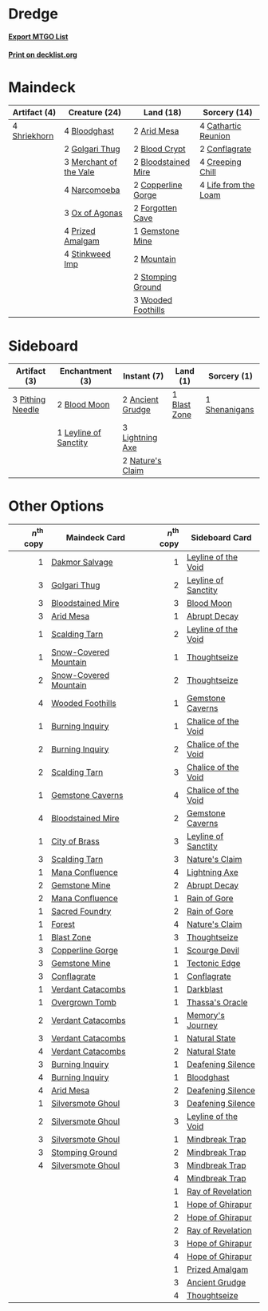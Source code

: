 # Dredge

#### [Export MTGO List](../collection/Dredge/Dredge.txt)
#### [Print on decklist.org](http://decklist.org/?deckmain=2%09Arid%20Mesa%0A2%09Blood%20Crypt%0A4%09Bloodghast%0A2%09Bloodstained%20Mire%0A4%09Cathartic%20Reunion%0A2%09Conflagrate%0A2%09Copperline%20Gorge%0A4%09Creeping%20Chill%0A2%09Forgotten%20Cave%0A1%09Gemstone%20Mine%0A2%09Golgari%20Thug%0A4%09Life%20from%20the%20Loam%0A3%09Merchant%20of%20the%20Vale%0A2%09Mountain%0A4%09Narcomoeba%0A3%09Ox%20of%20Agonas%0A4%09Prized%20Amalgam%0A4%09Shriekhorn%0A4%09Stinkweed%20Imp%0A2%09Stomping%20Ground%0A3%09Wooded%20Foothills&deckside=2%09Ancient%20Grudge%0A1%09Blast%20Zone%0A2%09Blood%20Moon%0A1%09Leyline%20of%20Sanctity%0A3%09Lightning%20Axe%0A2%09Nature's%20Claim%0A3%09Pithing%20Needle%0A1%09Shenanigans)
# Maindeck

|                                     Artifact (4)                                      |                                          Creature (24)                                          |                                          Land (18)                                           |                                         Sorcery (14)                                          |
|---------------------------------------------------------------------------------------|-------------------------------------------------------------------------------------------------|----------------------------------------------------------------------------------------------|-----------------------------------------------------------------------------------------------|
|4 [Shriekhorn](http://gatherer.wizards.com/Pages/Card/Details.aspx?multiverseid=213786)|4 [Bloodghast](http://gatherer.wizards.com/Pages/Card/Details.aspx?multiverseid=438648)          |2 [Arid Mesa](http://gatherer.wizards.com/Pages/Card/Details.aspx?multiverseid=405092)        |4 [Cathartic Reunion](http://gatherer.wizards.com/Pages/Card/Details.aspx?multiverseid=417682) |
|                                                                                       |2 [Golgari Thug](http://gatherer.wizards.com/Pages/Card/Details.aspx?multiverseid=292953)        |2 [Blood Crypt](http://gatherer.wizards.com/Pages/Card/Details.aspx?multiverseid=97102)       |2 [Conflagrate](http://gatherer.wizards.com/Pages/Card/Details.aspx?multiverseid=114909)       |
|                                                                                       |3 [Merchant of the Vale](http://gatherer.wizards.com/Pages/Card/Details.aspx?multiverseid=473093)|2 [Bloodstained Mire](http://gatherer.wizards.com/Pages/Card/Details.aspx?multiverseid=405094)|4 [Creeping Chill](http://gatherer.wizards.com/Pages/Card/Details.aspx?multiverseid=452816)    |
|                                                                                       |4 [Narcomoeba](http://gatherer.wizards.com/Pages/Card/Details.aspx?multiverseid=136140)          |2 [Copperline Gorge](http://gatherer.wizards.com/Pages/Card/Details.aspx?multiverseid=209408) |4 [Life from the Loam](http://gatherer.wizards.com/Pages/Card/Details.aspx?multiverseid=338409)|
|                                                                                       |3 [Ox of Agonas](http://gatherer.wizards.com/Pages/Card/Details.aspx?multiverseid=476398)        |2 [Forgotten Cave](http://gatherer.wizards.com/Pages/Card/Details.aspx?multiverseid=376344)   |                                                                                               |
|                                                                                       |4 [Prized Amalgam](http://gatherer.wizards.com/Pages/Card/Details.aspx?multiverseid=410014)      |1 [Gemstone Mine](http://gatherer.wizards.com/Pages/Card/Details.aspx?multiverseid=109761)    |                                                                                               |
|                                                                                       |4 [Stinkweed Imp](http://gatherer.wizards.com/Pages/Card/Details.aspx?multiverseid=193870)       |2 [Mountain](http://gatherer.wizards.com/Pages/Card/Details.aspx?multiverseid=439859)         |                                                                                               |
|                                                                                       |                                                                                                 |2 [Stomping Ground](http://gatherer.wizards.com/Pages/Card/Details.aspx?multiverseid=405110)  |                                                                                               |
|                                                                                       |                                                                                                 |3 [Wooded Foothills](http://gatherer.wizards.com/Pages/Card/Details.aspx?multiverseid=405116) |                                                                                               |


# Sideboard

|                                       Artifact (3)                                        |                                        Enchantment (3)                                         |                                        Instant (7)                                        |                                       Land (1)                                        |                                      Sorcery (1)                                       |
|-------------------------------------------------------------------------------------------|------------------------------------------------------------------------------------------------|-------------------------------------------------------------------------------------------|---------------------------------------------------------------------------------------|----------------------------------------------------------------------------------------|
|3 [Pithing Needle](http://gatherer.wizards.com/Pages/Card/Details.aspx?multiverseid=129526)|2 [Blood Moon](http://gatherer.wizards.com/Pages/Card/Details.aspx?multiverseid=45386)          |2 [Ancient Grudge](http://gatherer.wizards.com/Pages/Card/Details.aspx?multiverseid=235600)|1 [Blast Zone](http://gatherer.wizards.com/Pages/Card/Details.aspx?multiverseid=461171)|1 [Shenanigans](http://gatherer.wizards.com/Pages/Card/Details.aspx?multiverseid=464095)|
|                                                                                           |1 [Leyline of Sanctity](http://gatherer.wizards.com/Pages/Card/Details.aspx?multiverseid=204993)|3 [Lightning Axe](http://gatherer.wizards.com/Pages/Card/Details.aspx?multiverseid=409925) |                                                                                       |                                                                                        |
|                                                                                           |                                                                                                |2 [Nature's Claim](http://gatherer.wizards.com/Pages/Card/Details.aspx?multiverseid=382316)|                                                                                       |                                                                                        |


# Other Options

|*n*<sup>th</sup> copy|                                         Maindeck Card                                          |*n*<sup>th</sup> copy|                                        Sideboard Card                                        |
|--------------------:|------------------------------------------------------------------------------------------------|--------------------:|----------------------------------------------------------------------------------------------|
|                    1|[Dakmor Salvage](http://gatherer.wizards.com/Pages/Card/Details.aspx?multiverseid=292984)       |                    1|[Leyline of the Void](http://gatherer.wizards.com/Pages/Card/Details.aspx?multiverseid=107682)|
|                    3|[Golgari Thug](http://gatherer.wizards.com/Pages/Card/Details.aspx?multiverseid=292953)         |                    2|[Leyline of Sanctity](http://gatherer.wizards.com/Pages/Card/Details.aspx?multiverseid=204993)|
|                    3|[Bloodstained Mire](http://gatherer.wizards.com/Pages/Card/Details.aspx?multiverseid=405094)    |                    3|[Blood Moon](http://gatherer.wizards.com/Pages/Card/Details.aspx?multiverseid=45386)          |
|                    3|[Arid Mesa](http://gatherer.wizards.com/Pages/Card/Details.aspx?multiverseid=405092)            |                    1|[Abrupt Decay](http://gatherer.wizards.com/Pages/Card/Details.aspx?multiverseid=456061)       |
|                    1|[Scalding Tarn](http://gatherer.wizards.com/Pages/Card/Details.aspx?multiverseid=405107)        |                    2|[Leyline of the Void](http://gatherer.wizards.com/Pages/Card/Details.aspx?multiverseid=107682)|
|                    1|[Snow-Covered Mountain](http://gatherer.wizards.com/Pages/Card/Details.aspx?multiverseid=121233)|                    1|[Thoughtseize](http://gatherer.wizards.com/Pages/Card/Details.aspx?multiverseid=438676)       |
|                    2|[Snow-Covered Mountain](http://gatherer.wizards.com/Pages/Card/Details.aspx?multiverseid=121233)|                    2|[Thoughtseize](http://gatherer.wizards.com/Pages/Card/Details.aspx?multiverseid=438676)       |
|                    4|[Wooded Foothills](http://gatherer.wizards.com/Pages/Card/Details.aspx?multiverseid=405116)     |                    1|[Gemstone Caverns](http://gatherer.wizards.com/Pages/Card/Details.aspx?multiverseid=122094)   |
|                    1|[Burning Inquiry](http://gatherer.wizards.com/Pages/Card/Details.aspx?multiverseid=191096)      |                    1|[Chalice of the Void](http://gatherer.wizards.com/Pages/Card/Details.aspx?multiverseid=442211)|
|                    2|[Burning Inquiry](http://gatherer.wizards.com/Pages/Card/Details.aspx?multiverseid=191096)      |                    2|[Chalice of the Void](http://gatherer.wizards.com/Pages/Card/Details.aspx?multiverseid=442211)|
|                    2|[Scalding Tarn](http://gatherer.wizards.com/Pages/Card/Details.aspx?multiverseid=405107)        |                    3|[Chalice of the Void](http://gatherer.wizards.com/Pages/Card/Details.aspx?multiverseid=442211)|
|                    1|[Gemstone Caverns](http://gatherer.wizards.com/Pages/Card/Details.aspx?multiverseid=122094)     |                    4|[Chalice of the Void](http://gatherer.wizards.com/Pages/Card/Details.aspx?multiverseid=442211)|
|                    4|[Bloodstained Mire](http://gatherer.wizards.com/Pages/Card/Details.aspx?multiverseid=405094)    |                    2|[Gemstone Caverns](http://gatherer.wizards.com/Pages/Card/Details.aspx?multiverseid=122094)   |
|                    1|[City of Brass](http://gatherer.wizards.com/Pages/Card/Details.aspx?multiverseid=4178)          |                    3|[Leyline of Sanctity](http://gatherer.wizards.com/Pages/Card/Details.aspx?multiverseid=204993)|
|                    3|[Scalding Tarn](http://gatherer.wizards.com/Pages/Card/Details.aspx?multiverseid=405107)        |                    3|[Nature's Claim](http://gatherer.wizards.com/Pages/Card/Details.aspx?multiverseid=382316)     |
|                    1|[Mana Confluence](http://gatherer.wizards.com/Pages/Card/Details.aspx?multiverseid=409573)      |                    4|[Lightning Axe](http://gatherer.wizards.com/Pages/Card/Details.aspx?multiverseid=409925)      |
|                    2|[Gemstone Mine](http://gatherer.wizards.com/Pages/Card/Details.aspx?multiverseid=109761)        |                    2|[Abrupt Decay](http://gatherer.wizards.com/Pages/Card/Details.aspx?multiverseid=456061)       |
|                    2|[Mana Confluence](http://gatherer.wizards.com/Pages/Card/Details.aspx?multiverseid=409573)      |                    1|[Rain of Gore](http://gatherer.wizards.com/Pages/Card/Details.aspx?multiverseid=107358)       |
|                    1|[Sacred Foundry](http://gatherer.wizards.com/Pages/Card/Details.aspx?multiverseid=405106)       |                    2|[Rain of Gore](http://gatherer.wizards.com/Pages/Card/Details.aspx?multiverseid=107358)       |
|                    1|[Forest](http://gatherer.wizards.com/Pages/Card/Details.aspx?multiverseid=439860)               |                    4|[Nature's Claim](http://gatherer.wizards.com/Pages/Card/Details.aspx?multiverseid=382316)     |
|                    1|[Blast Zone](http://gatherer.wizards.com/Pages/Card/Details.aspx?multiverseid=461171)           |                    3|[Thoughtseize](http://gatherer.wizards.com/Pages/Card/Details.aspx?multiverseid=438676)       |
|                    3|[Copperline Gorge](http://gatherer.wizards.com/Pages/Card/Details.aspx?multiverseid=209408)     |                    1|[Scourge Devil](http://gatherer.wizards.com/Pages/Card/Details.aspx?multiverseid=174845)      |
|                    3|[Gemstone Mine](http://gatherer.wizards.com/Pages/Card/Details.aspx?multiverseid=109761)        |                    1|[Tectonic Edge](http://gatherer.wizards.com/Pages/Card/Details.aspx?multiverseid=389711)      |
|                    3|[Conflagrate](http://gatherer.wizards.com/Pages/Card/Details.aspx?multiverseid=114909)          |                    1|[Conflagrate](http://gatherer.wizards.com/Pages/Card/Details.aspx?multiverseid=114909)        |
|                    1|[Verdant Catacombs](http://gatherer.wizards.com/Pages/Card/Details.aspx?multiverseid=405113)    |                    1|[Darkblast](http://gatherer.wizards.com/Pages/Card/Details.aspx?multiverseid=456055)          |
|                    1|[Overgrown Tomb](http://gatherer.wizards.com/Pages/Card/Details.aspx?multiverseid=405103)       |                    1|[Thassa's Oracle](http://gatherer.wizards.com/Pages/Card/Details.aspx?multiverseid=476324)    |
|                    2|[Verdant Catacombs](http://gatherer.wizards.com/Pages/Card/Details.aspx?multiverseid=405113)    |                    1|[Memory's Journey](http://gatherer.wizards.com/Pages/Card/Details.aspx?multiverseid=254134)   |
|                    3|[Verdant Catacombs](http://gatherer.wizards.com/Pages/Card/Details.aspx?multiverseid=405113)    |                    1|[Natural State](http://gatherer.wizards.com/Pages/Card/Details.aspx?multiverseid=407646)      |
|                    4|[Verdant Catacombs](http://gatherer.wizards.com/Pages/Card/Details.aspx?multiverseid=405113)    |                    2|[Natural State](http://gatherer.wizards.com/Pages/Card/Details.aspx?multiverseid=407646)      |
|                    3|[Burning Inquiry](http://gatherer.wizards.com/Pages/Card/Details.aspx?multiverseid=191096)      |                    1|[Deafening Silence](http://gatherer.wizards.com/Pages/Card/Details.aspx?multiverseid=472972)  |
|                    4|[Burning Inquiry](http://gatherer.wizards.com/Pages/Card/Details.aspx?multiverseid=191096)      |                    1|[Bloodghast](http://gatherer.wizards.com/Pages/Card/Details.aspx?multiverseid=438648)         |
|                    4|[Arid Mesa](http://gatherer.wizards.com/Pages/Card/Details.aspx?multiverseid=405092)            |                    2|[Deafening Silence](http://gatherer.wizards.com/Pages/Card/Details.aspx?multiverseid=472972)  |
|                    1|[Silversmote Ghoul](http://gatherer.wizards.com/Pages/Card/Details.aspx?multiverseid=485445)    |                    3|[Deafening Silence](http://gatherer.wizards.com/Pages/Card/Details.aspx?multiverseid=472972)  |
|                    2|[Silversmote Ghoul](http://gatherer.wizards.com/Pages/Card/Details.aspx?multiverseid=485445)    |                    3|[Leyline of the Void](http://gatherer.wizards.com/Pages/Card/Details.aspx?multiverseid=107682)|
|                    3|[Silversmote Ghoul](http://gatherer.wizards.com/Pages/Card/Details.aspx?multiverseid=485445)    |                    1|[Mindbreak Trap](http://gatherer.wizards.com/Pages/Card/Details.aspx?multiverseid=197532)     |
|                    3|[Stomping Ground](http://gatherer.wizards.com/Pages/Card/Details.aspx?multiverseid=405110)      |                    2|[Mindbreak Trap](http://gatherer.wizards.com/Pages/Card/Details.aspx?multiverseid=197532)     |
|                    4|[Silversmote Ghoul](http://gatherer.wizards.com/Pages/Card/Details.aspx?multiverseid=485445)    |                    3|[Mindbreak Trap](http://gatherer.wizards.com/Pages/Card/Details.aspx?multiverseid=197532)     |
|                     |                                                                                                |                    4|[Mindbreak Trap](http://gatherer.wizards.com/Pages/Card/Details.aspx?multiverseid=197532)     |
|                     |                                                                                                |                    1|[Ray of Revelation](http://gatherer.wizards.com/Pages/Card/Details.aspx?multiverseid=245288)  |
|                     |                                                                                                |                    1|[Hope of Ghirapur](http://gatherer.wizards.com/Pages/Card/Details.aspx?multiverseid=423821)   |
|                     |                                                                                                |                    2|[Hope of Ghirapur](http://gatherer.wizards.com/Pages/Card/Details.aspx?multiverseid=423821)   |
|                     |                                                                                                |                    2|[Ray of Revelation](http://gatherer.wizards.com/Pages/Card/Details.aspx?multiverseid=245288)  |
|                     |                                                                                                |                    3|[Hope of Ghirapur](http://gatherer.wizards.com/Pages/Card/Details.aspx?multiverseid=423821)   |
|                     |                                                                                                |                    4|[Hope of Ghirapur](http://gatherer.wizards.com/Pages/Card/Details.aspx?multiverseid=423821)   |
|                     |                                                                                                |                    1|[Prized Amalgam](http://gatherer.wizards.com/Pages/Card/Details.aspx?multiverseid=410014)     |
|                     |                                                                                                |                    3|[Ancient Grudge](http://gatherer.wizards.com/Pages/Card/Details.aspx?multiverseid=235600)     |
|                     |                                                                                                |                    4|[Thoughtseize](http://gatherer.wizards.com/Pages/Card/Details.aspx?multiverseid=438676)       |


